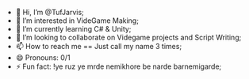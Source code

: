 - 👋 Hi, I’m @TufJarvis;
- 👀 I’m interested in VideGame Making;
- 🌱 I’m currently learning C# & Unity;
- 💞️ I’m looking to collaborate on Videgame projects and Script Writing;
- 📫 How to reach me == Just call my name 3 times;
- 😄 Pronouns: 0/1
- ⚡ Fun fact: !ye ruz ye mrde nemikhore be narde barnemigarde;

<!---
TufJarvis/TufJarvis is a ✨ special ✨ repository because its `README.md` (this file) appears on your GitHub profile.
You can click the Preview link to take a look at your changes.
--->
